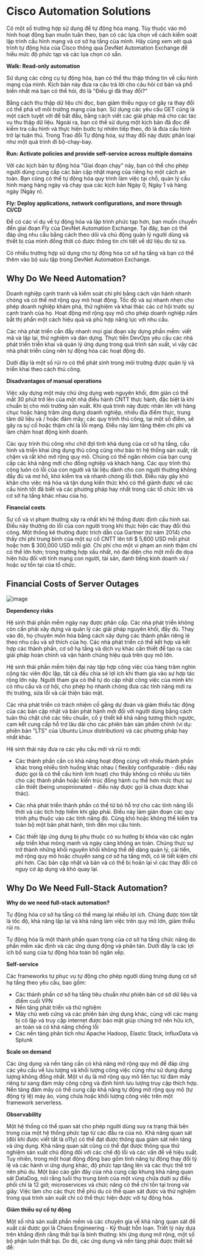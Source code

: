 # Cisco Automation Solutions

Có một số trường hợp sử dụng để tự động hóa mạng. Tùy thuộc vào mô hình hoạt động bạn muốn tuân theo, bạn có các lựa chọn về cách kiểm soát lập trình cấu hình mạng và cơ sở hạ tầng của mình. Hãy cùng xem xét quá trình tự động hóa của Cisco thông qua DevNet Automation Exchange để hiểu mức độ phức tạp và các lựa chọn có sẵn.

**Walk: Read-only automation**

Sử dụng các công cụ tự động hóa, bạn có thể thu thập thông tin về cấu hình mạng của mình. Kịch bản này đưa ra câu trả lời cho câu hỏi cơ bản và phổ biến nhất mà bạn có thể hỏi, đó là "Điều gì đã thay đổi?"

Bằng cách thu thập dữ liệu chỉ đọc, bạn giảm thiểu nguy cơ gây ra thay đổi có thể phá vỡ môi trường mạng của bạn. Sử dụng các yêu cầu GET cũng là một cách tuyệt vời để bắt đầu, bằng cách viết các giải pháp mã cho các tác vụ thu thập dữ liệu. Ngoài ra, bạn có thể sử dụng một kịch bản đã đọc để kiểm tra cấu hình và thực hiện bước tự nhiên tiếp theo, đó là đưa cấu hình trở lại tuân thủ. Trong Trao đổi Tự động hóa, sự thay đổi này được phân loại như một quá trình đi bộ-chạy-bay.

**Run: Activate policies and provide self-service across multiple domains**

Với các kịch bản tự động hóa "Giai đoạn chạy" này, bạn có thể cho phép người dùng cung cấp các bản cập nhật mạng của riêng họ một cách an toàn. Bạn cũng có thể tự động hóa quy trình làm việc tại chỗ, quản lý cấu hình mạng hàng ngày và chạy qua các kịch bản Ngày 0, Ngày 1 và hàng ngày (Ngày n).

**Fly: Deploy applications, network configurations, and more through CI/CD**

Để có các ví dụ về tự động hóa và lập trình phức tạp hơn, bạn muốn chuyển đến giai đoạn Fly của DevNet Automation Exchange. Tại đây, bạn có thể đáp ứng nhu cầu bằng cách theo dõi và chủ động quản lý người dùng và thiết bị của mình đồng thời có được thông tin chi tiết về dữ liệu đo từ xa.

Có nhiều trường hợp sử dụng cho tự động hóa cơ sở hạ tầng và bạn có thể thêm vào bộ sưu tập trong DevNet Automation Exchange.

## Why Do We Need Automation?

Doanh nghiệp cạnh tranh và kiểm soát chi phí bằng cách vận hành nhanh chóng và có thể mở rộng quy mô hoạt động. Tốc độ và sự nhanh nhẹn cho phép doanh nghiệp khám phá, thử nghiệm và khai thác các cơ hội trước sự cạnh tranh của họ. Hoạt động mở rộng quy mô cho phép doanh nghiệp nắm bắt thị phần một cách hiệu quả và phù hợp năng lực với nhu cầu.

Các nhà phát triển cần đẩy nhanh mọi giai đoạn xây dựng phần mềm: viết mã và lặp lại, thử nghiệm và dàn dựng. Thực tiễn DevOps yêu cầu các nhà phát triển triển khai và quản lý ứng dụng trong quá trình sản xuất, vì vậy các nhà phát triển cũng nên tự động hóa các hoạt động đó.

Dưới đây là một số rủi ro có thể phát sinh trong môi trường được quản lý và triển khai theo cách thủ công.

**Disadvantages of manual operations**

Việc xây dựng một máy chủ ứng dụng web nguyên khối, đơn giản có thể mất 30 phút trở lên của một nhà điều hành CNTT thực hành, đặc biệt là khi chuẩn bị cho môi trường sản xuất. Khi quá trình này được nhân lên với hàng chục hoặc hàng trăm ứng dụng doanh nghiệp, nhiều địa điểm thực, trung tâm dữ liệu và / hoặc đám mây; các quy trình thủ công, tại một số điểm, sẽ gây ra sự cố hoặc thậm chí là lỗi mạng. Điều này làm tăng thêm chi phí và làm chậm hoạt động kinh doanh.

Các quy trình thủ công như chờ đợi tính khả dụng của cơ sở hạ tầng, cấu hình và triển khai ứng dụng thủ công cũng như bảo trì hệ thống sản xuất, rất chậm và rất khó mở rộng quy mô. Chúng có thể ngăn nhóm của bạn cung cấp các khả năng mới cho đồng nghiệp và khách hàng. Các quy trình thủ công luôn có lỗi của con người và tài liệu dành cho con người thường không đầy đủ và mơ hồ, khó kiểm tra và nhanh chóng lỗi thời. Điều này gây khó khăn cho việc mã hóa và tận dụng kiến ​​thức khó có thể giành được về các cấu hình tốt đã biết và các phương pháp hay nhất trong các tổ chức lớn và cơ sở hạ tầng khác nhau của họ.

**Financial costs**

Sự cố và vi phạm thường xảy ra nhất khi hệ thống được định cấu hình sai. Điều này thường do lỗi của con người trong khi thực hiện các thay đổi thủ công. Một thống kê thường được trích dẫn của Gartner (từ năm 2014) cho thấy chi phí trung bình của một sự cố CNTT lên tới $ 5,600 USD mỗi phút hoặc hơn $ 300,000 USD mỗi giờ. Chi phí cho một vi phạm an ninh thậm chí có thể lớn hơn; trong trường hợp xấu nhất, nó đại diện cho một mối đe dọa hiện hữu đối với tính mạng con người, tài sản, danh tiếng kinh doanh và / hoặc sự tồn tại của tổ chức.

## Financial Costs of Server Outages

![image](https://user-images.githubusercontent.com/83932775/130484149-6c365382-db1e-4471-9685-7e64e86d8ed5.png)

**Dependency risks**

Hệ sinh thái phần mềm ngày nay được phân cấp. Các nhà phát triển không còn cần phải xây dựng và quản lý các giải pháp nguyên khối, đầy đủ. Thay vào đó, họ chuyên môn hóa bằng cách xây dựng các thành phần riêng lẻ theo nhu cầu và sở thích của họ. Các nhà phát triển có thể kết hợp và kết hợp các thành phần, cơ sở hạ tầng và dịch vụ khác cần thiết để tạo ra các giải pháp hoàn chỉnh và vận hành chúng hiệu quả trên quy mô lớn.

Hệ sinh thái phần mềm hiện đại này tập hợp công việc của hàng trăm nghìn cộng tác viên độc lập, tất cả đều chia sẻ lợi ích khi tham gia vào sự hợp tác rộng lớn này. Người tham gia có thể tự do cập nhật công việc của mình khi có nhu cầu và cơ hội, cho phép họ nhanh chóng đưa các tính năng mới ra thị trường, sửa lỗi và cải thiện bảo mật.

Các nhà phát triển có trách nhiệm cố gắng dự đoán và giảm thiểu tác động của các bản cập nhật và bản phát hành mới đối với người dùng bằng cách tuân thủ chặt chẽ các tiêu chuẩn, cố ý thiết kế khả năng tương thích ngược, cam kết cung cấp hỗ trợ lâu dài cho các phiên bản sản phẩm chính (ví dụ: phiên bản "LTS" của Ubuntu Linux distribution) và các phương pháp hay nhất khác.

Hệ sinh thái này đưa ra các yêu cầu mới và rủi ro mới:

* Các thành phần cần có khả năng hoạt động cùng với nhiều thành phần khác trong nhiều tình huống khác nhau ( flexibly configurable - điều này được gọi là có thể cấu hình linh hoạt) cho thấy không có nhiều ưu tiên cho các thành phần hoặc kiến trúc đồng hành cụ thể hơn mức thực sự cần thiết (being unopinionated - điều này được gọi là chưa được khai thác).

* Các nhà phát triển thành phần có thể từ bỏ hỗ trợ cho các tính năng lỗi thời và các tích hợp hiếm khi gặp phải. Điều này làm gián đoạn các quy trình phụ thuộc vào các tính năng đó. Cũng khó hoặc không thể kiểm tra toàn bộ một bản phát hành, tính đến mọi cấu hình.

* Các thiết lập ứng dụng bị phụ thuộc có xu hướng bị khóa vào các ngăn xếp triển khai mỏng manh và ngày càng không an toàn. Chúng thực sự trở thành những khối nguyên khối không thể dễ dàng quản lý, cải tiến, mở rộng quy mô hoặc chuyển sang cơ sở hạ tầng mới, có lẽ tiết kiệm chi phí hơn. Các bản cập nhật và bản vá có thể bị hoãn lại vì các thay đổi có nguy cơ áp dụng và khó quay lại.

## Why Do We Need Full-Stack Automation?

**Why do we need full-stack automation?**

Tự động hóa cơ sở hạ tầng có thể mang lại nhiều lợi ích. Chúng được tóm tắt là tốc độ, khả năng lặp lại và khả năng làm việc trên quy mô lớn, giảm thiểu rủi ro.

Tự động hóa là một thành phần quan trọng của cơ sở hạ tầng chức năng do phần mềm xác định và các ứng dụng động và phân tán. Dưới đây là các lợi ích bổ sung của tự động hóa toàn bộ ngăn xếp.

**Self-service**

Các frameworks tự phục vụ tự động cho phép người dùng trưng dụng cơ sở hạ tầng theo yêu cầu, bao gồm:

* Các thành phần cơ sở hạ tầng tiêu chuẩn như phiên bản cơ sở dữ liệu và điểm cuối VPN
* Nền tảng phát triển và thử nghiệm
* Máy chủ web cứng và các phiên bản ứng dụng khác, cùng với các mạng bị cô lập và truy cập internet được bảo mật giúp chúng trở nên hữu ích, an toàn và có khả năng chống lỗi
* Các nền tảng phân tích như Apache Hadoop, Elastic Stack, InfluxData và Splunk

**Scale on demand**

Các ứng dụng và nền tảng cần có khả năng mở rộng quy mô để đáp ứng các yêu cầu về lưu lượng và khối lượng công việc cũng như sử dụng dung lượng không đồng nhất. Một ví dụ là mở rộng quy mô liên tục từ đám mây riêng tư sang đám mây công cộng và định hình lưu lượng truy cập thích hợp. Nền tảng đám mây có thể cung cấp khả năng tự động mở rộng quy mô (tự động tỷ lệ) máy ảo, vùng chứa hoặc khối lượng công việc trên một framework serverless.

**Observability**

Một hệ thống có thể quan sát cho phép người dùng suy ra trạng thái bên trong của một hệ thống phức tạp từ các đầu ra của nó. Khả năng quan sát (đôi khi được viết tắt là o11y) có thể đạt được thông qua giám sát nền tảng và ứng dụng. Khả năng quan sát cũng có thể đạt được thông qua thử nghiệm sản xuất chủ động đối với các chế độ lỗi và các vấn đề về hiệu suất. Tuy nhiên, trong một hoạt động động bao gồm tính năng tự động thay đổi tỷ lệ và các hành vi ứng dụng khác, độ phức tạp tăng lên và các thực thể trở nên phù du. Một báo cáo gần đây của nhà cung cấp khung khả năng quan sát DataDog, nói rằng tuổi thọ trung bình của một vùng chứa dưới sự điều phối chỉ là 12 giờ; microservices và chức năng có thể chỉ tồn tại trong vài giây. Việc làm cho các thực thể phù du có thể quan sát được và thử nghiệm trong quá trình sản xuất chỉ có thể thực hiện được với tự động hóa.

**Giảm thiểu sự cố tự động**

Một số nhà sản xuất phần mềm và các chuyên gia về khả năng quan sát đề xuất cái được gọi là Chaos Engineering - Kỹ thuật hỗn loạn. Triết lý này dựa trên khẳng định rằng thất bại là bình thường: khi ứng dụng mở rộng, một số bộ phận luôn thất bại. Do đó, các ứng dụng và nền tảng phải được thiết kế để:

